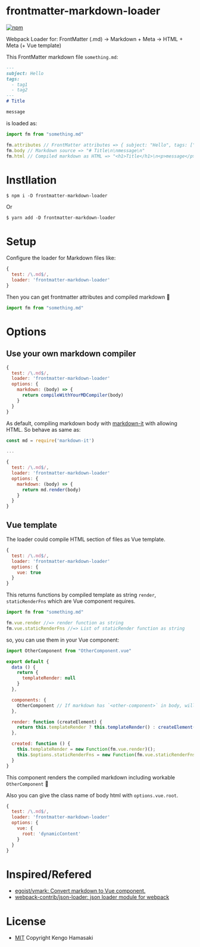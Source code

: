 # frontmatter-markdown-loader

[![npm](https://img.shields.io/npm/v/frontmatter-markdown-loader.svg?style=for-the-badge)](https://www.npmjs.com/package/frontmatter-markdown-loader)

Webpack Loader for: FrontMatter (.md) -> Markdown + Meta -> HTML + Meta (+ Vue template)

This FrontMatter markdown file `something.md`:

```md
---
subject: Hello
tags:
  - tag1
  - tag2
---
# Title

message
```

is loaded as:

```js
import fm from "something.md"

fm.attributes // FrontMatter attributes => { subject: "Hello", tags: ["tag1", "tag2"] }
fm.body // Markdown source => "# Title\n\nmessage\n"
fm.html // Compiled markdown as HTML => "<h1>Title</h1>\n<p>message</p>\n"
```

# Instllation

```
$ npm i -D frontmatter-markdown-loader
```

Or

```
$ yarn add -D frontmatter-markdown-loader
```

# Setup

Configure the loader for Markdown files like:

```js
{
  test: /\.md$/,
  loader: 'frontmatter-markdown-loader'
}
```

Then you can get frontmatter attributes and compiled markdown 🎉

```js
import fm from "something.md"
```

# Options

## Use your own markdown compiler

```js
{
  test: /\.md$/,
  loader: 'frontmatter-markdown-loader'
  options: {
    markdown: (body) => {
      return compileWithYourMDCompiler(body)
    }
  }
}
```

As default, compiling markdown body with [markdown-it](https://www.npmjs.com/package/markdown-it) with allowing HTML. So behave as same as:

```js
const md = require('markdown-it')

...

{
  test: /\.md$/,
  loader: 'frontmatter-markdown-loader'
  options: {
    markdown: (body) => {
      return md.render(body)
    }
  }
}
```

## Vue template

The loader could compile HTML section of files as Vue template.

```js
{
  test: /\.md$/,
  loader: 'frontmatter-markdown-loader'
  options: {
    vue: true
  }
}
```

This returns functions by compiled template as string `render`, `staticRenderFns` which are Vue component requires.

```js
import fm from "something.md"

fm.vue.render //=> render function as string
fm.vue.staticRenderFns //=> List of staticRender function as string
```

so, you can use them in your Vue component:

```js
import OtherComponent from "OtherComponent.vue"

export default {
  data () {
    return {
      templateRender: null
    }
  },

  components: {
    OtherComponent // If markdown has `<other-component>` in body, will work :)
  },

  render: function (createElement) {
    return this.templateRender ? this.templateRender() : createElement("div", "Rendering");
  },

  created: function () {
    this.templateRender = new Function(fm.vue.render)();
    this.$options.staticRenderFns = new Function(fm.vue.staticRenderFns)();
  }
}
```

This component renders the compiled markdown including workable `OtherComponent` 🎉


Also you can give the class name of body html with `options.vue.root`.

```js
{
  test: /\.md$/,
  loader: 'frontmatter-markdown-loader'
  options: {
    vue: {
      root: 'dynamicContent'
    }
  }
}
```

# Inspired/Refered

- [egoist/vmark: Convert markdown to Vue component.](https://github.com/egoist/vmark)
- [webpack-contrib/json-loader: json loader module for webpack](https://github.com/webpack-contrib/json-loader)

# License

- [MIT](LICENSE) Copyright Kengo Hamasaki
